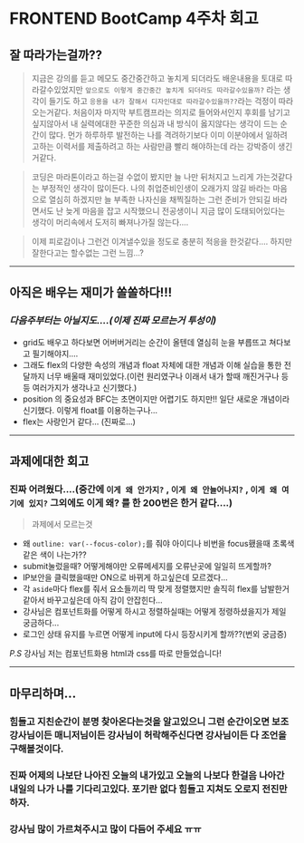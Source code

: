 <!-- 여기에 회고 내용을 작성해주세요 -->
# FRONTEND BootCamp 4주차 회고

## 잘 따라가는걸까??
> 지금은 강의를 듣고 메모도 중간중간하고 놓치게 되더라도 배운내용을 토대로 따라갈수있었지만
`앞으로도 이렇게 중간중간 놓치게 되더라도 따라갈수있을까?` 라는 생각이 들기도 하고
`응용을 내가 잘해서 디자인대로 따라갈수있을까??`라는  걱정이 따라오는거같다.
처음이자 마지막 부트캠프라는 의지로 들어와서인지
후회를 남기고싶지않아서 내 실력에대한 꾸준한 의심과 내 방식이 옳지않다는 생각이 드는 순간이 많다.
먼가 하루하루 발전하는 나를 격려하기보다 이미 이분야에서 일하려고하는 이력서를 제출하려고 하는 사람만큼 빨리 해야하는데
라는 강박증이 생긴거같다.

>코딩은 마라톤이라고 하는걸 수없이 봤지만 늘 나만 뒤처지고 느리게 가는것같다는 부정적인 생각이 많이든다.
나의 취업준비인생이 오래가지 않길 바라는 마음으로 열심히 하겠지만 늘 부족한 나자신을 채찍질하는 그런 준비가 안되길 바라면서도
난 늦게 마음을 잡고 시작했으니 전공생이니 지금 많이 도태되어있다는 생각이 머리속에서 도저히 빠져나가질 않는다....

>이제 피로감이나 그런건 이겨낼수있을 정도로 충분히 적응을 한것같다....
하지만 잘한다고는 할수없는 그런 느낌...?

---

## 아직은 배우는 재미가 쏠쏠하다!!!
### _다음주부터는 아닐지도....(이제 진짜 모르는거 투성이)_
- grid도 배우고 하다보면 어버버거리는 순간이 올텐데 열심히 눈을 부릅뜨고 쳐다보고 필기해야지....
- 그래도 flex의 다양한 속성의 개념과  float 자체에 대한 개념과 이해 실습을 통한 전달까지 너무 배울때 재미있었다.(이런 원리였구나 이래서 내가 할때 깨진거구나 등등 여러가지가 생각나고 신기했다.)
 - position 의 중요성과 BFC는 초면이지만 어렵기도 하지만!! 일단 새로운 개념이라 신기했다. 이렇게 float를 이용하는구나...
 - flex는 사랑인거 같다... (진짜로...)

---

## 과제에대한 회고
### 진짜 어려웠다....(중간에 `이게 왜 안가지?` , `이게 왜 안늘어나지?` , `이게 왜 여기에 있지?` 그외에도 **이게 왜?** 를 한 200번은 한거 같다....)

> 과제에서 모르는것
- 왜 `outline: var(--focus-color);`를 줘야 아이디나 비번을 focus횄을때 초록색같은 색이 나는가??
- submit눌렀을때? 어떻게해야만 오류메세지를 오류난곳에 일일히 뜨게할까?
- IP보안을 클릭했을때만 ON으로 바뀌게 하고싶은데 모르겠다...
- 각 `aside`마다 flex를 줘서 요소들끼리 딱 맞게 정렬했지만 솔직히 flex를 남발한거 같아서 바꾸고싶은데 아직 감이 안잡힌다...
- 강사님은 컴포넌트화를 어떻게 하시고 정렬하실때는 어떻게 정령하셨을지가 제일 궁금하다...
- 로그인 상태 유지를 누르면 어떻게 input에 다시 등장시키게 할까??(번외 궁금증)

_P.S_ 강사님 저는 컴포넌트화용 html과 css를 따로 만들었습니다!

---

## 마무리하며...

### 힘들고 지친순간이 분명 찾아온다는것을 알고있으니 그런 순간이오면 보조강사님이든 매니저님이든 강사님이 허락해주신다면 강사님이든 다 조언을 구해볼것이다.

### 진짜 어제의 나보단 나아진 오늘의 내가있고  오늘의 나보다 한걸음 나아간 내일의 나가 나를 기다리고있다. 포기란 없다 힘들고 지쳐도 오로지 전진만하자.

### 강사님 많이 가르쳐주시고 많이 다듬어 주세요 ㅠㅠ